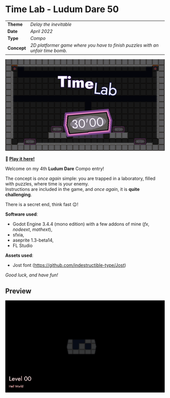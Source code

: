# Time Lab - Ludum Dare 50

|             |                                                                                |
|-------------|--------------------------------------------------------------------------------|
| **Theme**   | _Delay the inevitable_                                                         |
| **Date**    | _April 2022_                                                                   |
| **Type**    | _Compo_                                                                        |
| **Concept** | _2D platformer game where you have to finish puzzles with an unfair time bomb._|

![screenshot](./doc/screenshot.png)

**:rocket: [Play it here!](https://srynetix.github.io/time-lab/Time%20Lab)**

Welcome on my 4th **Ludum Dare** Compo entry!

The concept is _once again_ simple: you are trapped in a laboratory, filled with puzzles, where time is your enemy.  
Instructions are included in the game, and _once again_, it is **quite challenging**.

There is a secret end, think fast :wink:!

**Software used**:
- Godot Engine 3.4.4 (mono edition) with a few addons of mine (_fx_, _nodeext_, _mathext_),
- sfxia,
- aseprite 1.3-beta14,
- FL Studio

**Assets used**:
- Jost font (https://github.com/indestructible-type/Jost)

_Good luck, and have fun!_

## Preview

![preview](./doc/animation.gif)
